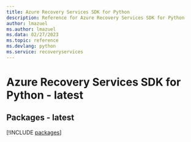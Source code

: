 ```yaml
---
title: Azure Recovery Services SDK for Python
description: Reference for Azure Recovery Services SDK for Python
author: lmazuel
ms.author: lmazuel
ms.data: 02/27/2023
ms.topic: reference
ms.devlang: python
ms.service: recoveryservices
---
```

# Azure Recovery Services SDK for Python - latest
## Packages - latest
[!INCLUDE [packages](recovery-services-index.md)]